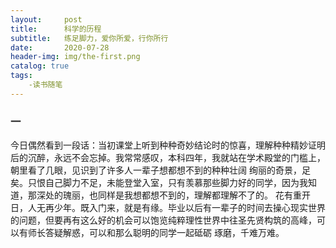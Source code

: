 ```yaml
---
layout:     post
title:      科学的历程
subtitle:   练足脚力，爱你所爱，行你所行
date:       2020-07-28
header-img: img/the-first.png
catalog: true
tags:
    -读书随笔
---
```

### 一
今日偶然看到一段话：当初课堂上听到种种奇妙结论时的惊喜，理解种种精妙证明后的沉醉，永远不会忘掉。我常常感叹，本科四年，我就站在学术殿堂的门槛上，朝里看了几眼，见识到了许多人一辈子想都想不到的种种壮阔
绚丽的奇景，足矣。只恨自己脚力不足，未能登堂入室，只有羡慕那些脚力好的同学，因为我知道，那深处的瑰丽，也同样是我想都想不到的，理解都理解不了的。
花有重开日，人无再少年。既入门来，就是有缘。毕业以后有一辈子的时间去操心现实世界的问题，但要再有这么好的机会可以饱览纯粹理性世界中往圣先贤构筑的高峰，可以有师长答疑解惑，可以和那么聪明的同学一起砥砺
琢磨，千难万难。
